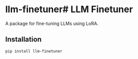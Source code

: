 # llm-finetuner# LLM Finetuner

A package for fine-tuning LLMs using LoRA.

## Installation

```bash
pip install llm-finetuner
```
